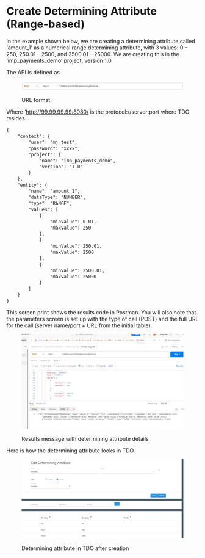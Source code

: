 # Create Determining Attribute (Range-based)

In the example shown below, we are creating a determining attribute called ‘amount\_1’ as a numerical range determining attribute, with 3 values:  0 – 250, 250.01 – 2500, and 2500.01 – 25000.  We are creating this in the ‘imp\_payments\_demo’ project, version 1.0

&#x20;

The API is defined as

<figure><img src="../../../../../.gitbook/assets/image (35) (1).png" alt=""><figcaption><p>URL format</p></figcaption></figure>

&#x20;

&#x20;

Where ‘http://99.99.99.99:8080/ is the protocol://server:port where TDO resides.

&#x20;

```
{
    "context": {
        "user": "mj_test",
        "password": "xxxx",
        "project": {
            "name": "imp_payments_demo",
            "version": "1.0"
        }
    },
    "entity": {
        "name": "amount_1",
        "dataType": "NUMBER",
        "type": "RANGE",
        "values": [
            {
                "minValue": 0.01,
                "maxValue": 250
            },
            {
                "minValue": 250.01,
                "maxValue": 2500
            },
            {
                "minValue": 2500.01,
                "maxValue": 25000
            }
        ]
    }
}
```

&#x20;

This screen print shows the results code in Postman.  You will also note that the parameters screen is set up with the type of call (POST) and the full URL for the call (server name/port + URL from the initial table).

&#x20;

&#x20;

<figure><img src="../../../../../.gitbook/assets/image (36) (1).png" alt=""><figcaption><p>Results message with determining attribute details</p></figcaption></figure>

&#x20;

&#x20;

Here is how the determining attribute looks in TDO.

<figure><img src="../../../../../.gitbook/assets/image (37) (1).png" alt=""><figcaption><p>Determining attribute in TDO after creation</p></figcaption></figure>
